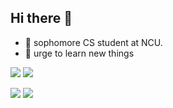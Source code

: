 ## Hi there 👋
* 🔭 sophomore CS student at NCU.
* 🌱 urge to learn new things

![](https://komarev.com/ghpvc/?username=your-github-jinyulink&style=for-the-badge)
![](https://dcbadge.vercel.app/api/shield/540014696745533440)

![](http://github-profile-summary-cards.vercel.app/api/cards/stats?username=jinyulink&theme=nord_bright)
![](http://github-profile-summary-cards.vercel.app/api/cards/repos-per-language?username=jinyulink&theme=nord_bright&exclude=html)
